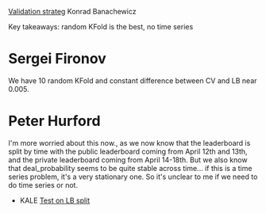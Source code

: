 [Validation strateg](https://www.kaggle.com/c/avito-demand-prediction/discussion/56346) Konrad Banachewicz

Key takeaways: random KFold is the best, no time series

# Sergei Fironov
We have 10 random KFold and constant difference between CV and LB near 0.005. 

# Peter Hurford
I'm more worried about this now., as we now know that the leaderboard is split by time with the public leaderboard
coming from April 12th and 13th, and the private leaderboard coming from April 14-18th. 
But we also know that deal_probability seems to be quite stable across time... 
if this is a time series problem, it's a very stationary one. So it's unclear to me if we need to do time series or not.
- KALE [Test on LB split](https://www.kaggle.com/cczaixian/test-on-lb-split/code)


